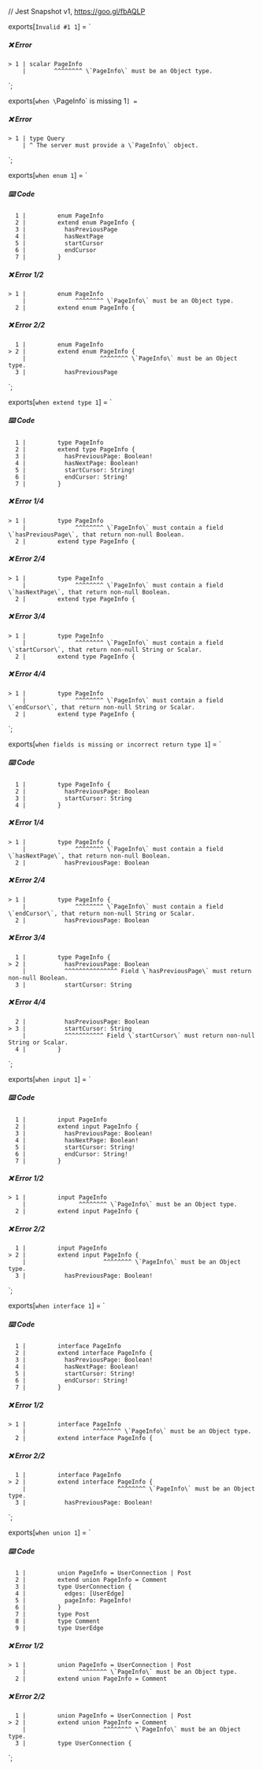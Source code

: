 // Jest Snapshot v1, https://goo.gl/fbAQLP

exports[`Invalid #1 1`] = `
##### ❌ Error

    > 1 | scalar PageInfo
        |        ^^^^^^^^ \`PageInfo\` must be an Object type.
`;

exports[`when \`PageInfo\` is missing 1`] = `
##### ❌ Error

    > 1 | type Query
        | ^ The server must provide a \`PageInfo\` object.
`;

exports[`when enum 1`] = `
##### ⌨️ Code

      1 |         enum PageInfo
      2 |         extend enum PageInfo {
      3 |           hasPreviousPage
      4 |           hasNextPage
      5 |           startCursor
      6 |           endCursor
      7 |         }

##### ❌ Error 1/2

    > 1 |         enum PageInfo
        |              ^^^^^^^^ \`PageInfo\` must be an Object type.
      2 |         extend enum PageInfo {

##### ❌ Error 2/2

      1 |         enum PageInfo
    > 2 |         extend enum PageInfo {
        |                     ^^^^^^^^ \`PageInfo\` must be an Object type.
      3 |           hasPreviousPage
`;

exports[`when extend type 1`] = `
##### ⌨️ Code

      1 |         type PageInfo
      2 |         extend type PageInfo {
      3 |           hasPreviousPage: Boolean!
      4 |           hasNextPage: Boolean!
      5 |           startCursor: String!
      6 |           endCursor: String!
      7 |         }

##### ❌ Error 1/4

    > 1 |         type PageInfo
        |              ^^^^^^^^ \`PageInfo\` must contain a field \`hasPreviousPage\`, that return non-null Boolean.
      2 |         extend type PageInfo {

##### ❌ Error 2/4

    > 1 |         type PageInfo
        |              ^^^^^^^^ \`PageInfo\` must contain a field \`hasNextPage\`, that return non-null Boolean.
      2 |         extend type PageInfo {

##### ❌ Error 3/4

    > 1 |         type PageInfo
        |              ^^^^^^^^ \`PageInfo\` must contain a field \`startCursor\`, that return non-null String or Scalar.
      2 |         extend type PageInfo {

##### ❌ Error 4/4

    > 1 |         type PageInfo
        |              ^^^^^^^^ \`PageInfo\` must contain a field \`endCursor\`, that return non-null String or Scalar.
      2 |         extend type PageInfo {
`;

exports[`when fields is missing or incorrect return type 1`] = `
##### ⌨️ Code

      1 |         type PageInfo {
      2 |           hasPreviousPage: Boolean
      3 |           startCursor: String
      4 |         }

##### ❌ Error 1/4

    > 1 |         type PageInfo {
        |              ^^^^^^^^ \`PageInfo\` must contain a field \`hasNextPage\`, that return non-null Boolean.
      2 |           hasPreviousPage: Boolean

##### ❌ Error 2/4

    > 1 |         type PageInfo {
        |              ^^^^^^^^ \`PageInfo\` must contain a field \`endCursor\`, that return non-null String or Scalar.
      2 |           hasPreviousPage: Boolean

##### ❌ Error 3/4

      1 |         type PageInfo {
    > 2 |           hasPreviousPage: Boolean
        |           ^^^^^^^^^^^^^^^ Field \`hasPreviousPage\` must return non-null Boolean.
      3 |           startCursor: String

##### ❌ Error 4/4

      2 |           hasPreviousPage: Boolean
    > 3 |           startCursor: String
        |           ^^^^^^^^^^^ Field \`startCursor\` must return non-null String or Scalar.
      4 |         }
`;

exports[`when input 1`] = `
##### ⌨️ Code

      1 |         input PageInfo
      2 |         extend input PageInfo {
      3 |           hasPreviousPage: Boolean!
      4 |           hasNextPage: Boolean!
      5 |           startCursor: String!
      6 |           endCursor: String!
      7 |         }

##### ❌ Error 1/2

    > 1 |         input PageInfo
        |               ^^^^^^^^ \`PageInfo\` must be an Object type.
      2 |         extend input PageInfo {

##### ❌ Error 2/2

      1 |         input PageInfo
    > 2 |         extend input PageInfo {
        |                      ^^^^^^^^ \`PageInfo\` must be an Object type.
      3 |           hasPreviousPage: Boolean!
`;

exports[`when interface 1`] = `
##### ⌨️ Code

      1 |         interface PageInfo
      2 |         extend interface PageInfo {
      3 |           hasPreviousPage: Boolean!
      4 |           hasNextPage: Boolean!
      5 |           startCursor: String!
      6 |           endCursor: String!
      7 |         }

##### ❌ Error 1/2

    > 1 |         interface PageInfo
        |                   ^^^^^^^^ \`PageInfo\` must be an Object type.
      2 |         extend interface PageInfo {

##### ❌ Error 2/2

      1 |         interface PageInfo
    > 2 |         extend interface PageInfo {
        |                          ^^^^^^^^ \`PageInfo\` must be an Object type.
      3 |           hasPreviousPage: Boolean!
`;

exports[`when union 1`] = `
##### ⌨️ Code

      1 |         union PageInfo = UserConnection | Post
      2 |         extend union PageInfo = Comment
      3 |         type UserConnection {
      4 |           edges: [UserEdge]
      5 |           pageInfo: PageInfo!
      6 |         }
      7 |         type Post
      8 |         type Comment
      9 |         type UserEdge

##### ❌ Error 1/2

    > 1 |         union PageInfo = UserConnection | Post
        |               ^^^^^^^^ \`PageInfo\` must be an Object type.
      2 |         extend union PageInfo = Comment

##### ❌ Error 2/2

      1 |         union PageInfo = UserConnection | Post
    > 2 |         extend union PageInfo = Comment
        |                      ^^^^^^^^ \`PageInfo\` must be an Object type.
      3 |         type UserConnection {
`;
